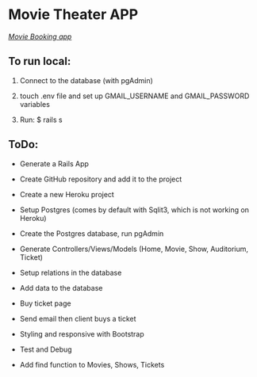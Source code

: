 # Movie Theater APP

[*Movie Booking app*](http://movie-booking.herokuapp.com/)

## To run local:

  1. Connect to the database (with pgAdmin)

  2. touch .env file and set up GMAIL_USERNAME and GMAIL_PASSWORD variables

  3. Run: $ rails s


## ToDo:

* Generate a Rails App

* Create GitHub repository and add it to the project

* Create a new Heroku project

* Setup Postgres (comes by default with Sqlit3, which is not working on Heroku)

* Create the Postgres database, run pgAdmin

* Generate Controllers/Views/Models (Home, Movie, Show, Auditorium, Ticket)

* Setup relations in the database

* Add data to the database

* Buy ticket page

* Send email then client buys a ticket

* Styling and responsive with Bootstrap

* Test and Debug

* Add find function to Movies, Shows, Tickets


